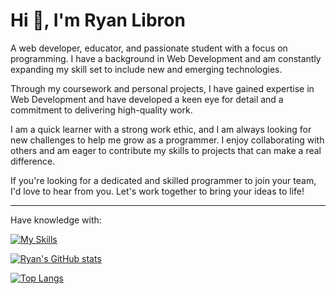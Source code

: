 Hi 👋, I'm Ryan Libron
============================
A web developer, educator, and passionate student with a focus on programming. I have a background in Web Development and am constantly expanding my skill set to include new and emerging technologies.

Through my coursework and personal projects, I have gained expertise in Web Development and have developed a keen eye for detail and a commitment to delivering high-quality work.

I am a quick learner with a strong work ethic, and I am always looking for new challenges to help me grow as a programmer. I enjoy collaborating with others and am eager to contribute my skills to projects that can make a real difference.

If you're looking for a dedicated and skilled programmer to join your team, I'd love to hear from you. Let's work together to bring your ideas to life!

<hr>

Have knowledge with: 

[![My Skills](https://skillicons.dev/icons?i=html,css,js,mongodb,express,nodejs,pug,git,github,figma)](https://skillicons.dev)

[![Ryan's GitHub stats](https://github-readme-stats.vercel.app/api?username=lbrnryn&theme=dark)](https://github.com/anuraghazra/github-readme-stats)

[![Top Langs](https://github-readme-stats.vercel.app/api/top-langs/?username=lbrnryn&theme=dark&layout=compact)](https://github.com/anuraghazra/github-readme-stats)

